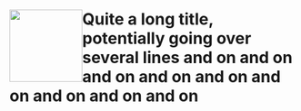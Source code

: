 <h1> <img src="https://assets-cdn.github.com/images/modules/logos_page/GitHub-Mark.png"
  width="128"
  height="128"
  style="float:left;">
    Quite a long title, potentially going over several lines and on and on and on and on and on and on and on and on and on 
</h1>
    
